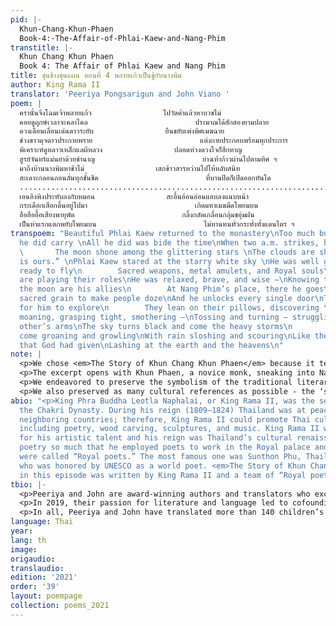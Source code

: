 ```yaml
---
pid: |-
  Khun-Chang-Khun-Phaen
  Book-4:-The-Affair-of-Phlai-Kaew-and-Nang-Phim
transtitle: |-
  Khun Chang Khun Phaen
  Book 4: The Affair of Phlai Kaew and Nang Phim
title: ขุนช้างขุนแผน ตอนที่ 4 พลายแก้วเป็นชู้กับนางพิม
author: King Rama II
translator: 'Peeriya Pongsarigun and John Viano '
poem: |
  ครานั้นจึงโฉมเจ้าพลายแก้ว                ไปวัดคํ่าแล้วหาบวชไม่
  คอยดูฤกษ์เวลาจะคลาไคล                        ประมาณได้สักสองยามปลาย
  ดวงเดือนเลื่อนเด่นดาวระยับ                ยืนขยับเพ่งพิศเมฆฉาย
  ช่วงขาวดุจดาวประกายพราย                        แต่งกายประกอบพร้อมทุกประการ
  พิเคราะห์ดูหลาวเหล็กแลผีหลวง                ปลอดห่วงดวงใจก็ฮึกหาญ
  สูรย์จันทร์แม่นยำด้วยชำนาญ                        ย่างเท้าก้าวผ่านไปตามทิศ ฯ
  มาถึงบ้านนางพิมหาช้าไม่                เสกข้าวสารหว่านไปให้หลับสนิท
  สะเดาะกลอนถอนลั่นทุกชั้นชิด                        ที่บานปิดก็เปิดออกทันใด
  .......................................................................................
  เอนอิงพิงประทับลงกับหมอน                สะอื้นอ้อนอ่อนแอบลงแนบหน้า
  กระเดือกเสือกดิ้นอยู่ไปมา                        เกิดมหาเมฆมืดโพยมบน
  ฮือฮืออื้อเสียงพายุพัด                        กลิ้งกลัดเกลื่อนกลุ้มชอุ่มฝน
  เป็นห่าแรกแตกพยับโพยมบน                        ไม่ทานทนทั่วกระทั่งทั้งแดนไตร ฯ
transpoem: "Beautiful Phlai Kaew returned to the monastery\nToo much burden of affection,
  he did carry \nAll he did was bide the time\nWhen two a.m. strikes, he will climb\n
  \       The moon shone among the glittering stars \nThe clouds are shifting; “Tonight
  is ours.” \nPhlai Kaew stared at the starry white sky \nHe was well groomed and
  ready to fly\n        Sacred weapons, metal amulets, and Royal souls\nAt his side
  are playing their roles\nHe was relaxed, brave, and wise —\nKnowing the sun and
  the moon are his allies\n        At Nang Phim’s place, there he goes\nSowing the
  sacred grain to make people doze\nAnd he unlocks every single door\nThe house is
  for him to explore\n        They lean on their pillows, discovering \nEach other,
  moaning, grasping tight, smothering —\nTossing and turning — struggling in each
  other’s arms\nThe sky turns black and come the heavy storms\n        Which then
  come groaning and growling\nWith rain sloshing and scouring\nLike the first rain
  that God had given\nLashing at the earth and the heavens\n"
note: |
  <p>We chose <em>The Story of Khun Chang Khun Phaen</em> because it tells the story of commoners in the epic poem style, which was traditionally reserved only for Kings or the Buddha, despite being written by the King himself. Other works written in the same period only portray the life of the elite classes and royalty, real or imagined. However, this work tells the story of commoners in the small province of Suphanburi and references the religions, culture, and beliefs of the non-elite there. Despite being mostly about “normal people,” the popularity of <em>The Story of Khun Chang Khun Phaen</em> has endured, having been retold in movie and TV formats.</p>
  <p>The excerpt opens with Khun Phaen, a novice monk, sneaking into Nang Phim’s room to make love to her. This is quite striking because it contravenes Buddhist monks’ vow of celibacy. The explicit language used to describe the scene is shocking because it runs counter to Thai cultural norms. This act is also a breach of public trust because Khun Phaen is a monk, representing both religion and the King, as the monarchy is the patron of Thai Buddhism; and so, lays bare the unspeakable aspects of Thai society. Those same taboos are relevant today, as people are obligated to be silent (or silenced) about issues like prostitution, despite being common practice.</p>
  <p>We endeavored to preserve the symbolism of the traditional literary Thai idioms for sex, i.e. thunderstorms, heavy rain, or wild rivers. Further, the status of Khun Paen as a novice monk might be a metaphor for his love for Nang Phim since he is risking everything for her.  Another view might be that Nang Phim’s acceptance of Khun Phaen shows a greater love for him, as she likely has far more to lose should they be discovered. Given the status gap between the pair, the question of their comparative agency adds a compelling intellectual twist to the tale.</p>
  <p>We also preserved as many cultural references as possible - the ‘sacred grain’ being an important example of such. The “sacred grain” is rice that has been blessed (or hexed) by monks or other important religious figures. Sacred rice is believed to bring good luck, chase away ghosts, or make people lose consciousness — the implication being that the servants in the house would be lulled into a slumber, unaware of Khun Phaen’s entry into Nang Phim’s room — protecting both their reputations in the process.</p>
abio: "<p>King Phra Buddha Leotla Naphalai, or King Rama II, was the second king of
  the Chakri Dynasty. During his reign (1809–1824) Thailand was at peace with its
  neighboring countries; therefore, King Rama II could promote Thai cultures and arts
  including poetry, wood carving, sculptures, and music. King Rama II was best known
  for his artistic talent and his reign was Thailand’s cultural renaissance. He loved
  poetry so much that he employed poets to work in the Royal palace and those poets
  were called “Royal poets.” The most famous one was Sunthon Phu, Thailand’s Shakespeare,
  who was honored by UNESCO as a world poet. <em>The Story of Khun Chang Khun Phaen</em>
  in this episode was written by King Rama II and a team of “Royal poets.”</p>"
tbio: |-
  <p>Peeriya and John are award-winning authors and translators who excel in creating English language rhyme schemes which echo that of their sources, while accurately communicating the author’s message.</p>
  <p>In 2019, their passion for literature and language led to cofounding InterThaiMedia LLC to create media that brings people together across languages and cultures. InterThaiMedia’s first project was a picture-book called <em>Can You Carry Me?</em>, a Thai-English children’s book that is sold all over Thailand. <em>Can You Carry Me?</em> is slated to be published in English, Spanish, and dual-language formats. We seek to publish children’s books which address difficult issues like racism, adoption, loss, among others.</p>
  <p>In all, Peeriya and John have translated more than 140 children’s books, song lyrics, and poetry. We last published with <em>DoubleSpeak</em> in Spring 2020.</p>
language: Thai
year: 
lang: th
image: 
origaudio: 
translaudio: 
edition: '2021'
order: '39'
layout: poempage
collection: poems_2021
---
```

